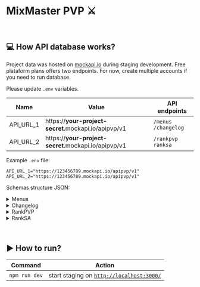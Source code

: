 # MixMaster PVP ⚔️

&nbsp;

## 💻 How API database works?

Project data was hosted on [mockapi.io](https://mockapi.io/) during staging development. Free plataform plans offers two endpoints. For now, create multiple accounts if you need to run database.

Please update `.env` variables.

| Name      | Value                                                | API endpoints         |
| --------- | ---------------------------------------------------- | --------------------- |
| API_URL_1 | https://**your-project-secret**.mockapi.io/apipvp/v1 | `/menus` `/changelog` |
| API_URL_2 | https://**your-project-secret**.mockapi.io/apipvp/v1 | `/rankpvp` `ranksa`   |

Example `.env` file:

```
API_URL_1="https://123456789.mockapi.io/apipvp/v1"
API_URL_2="https://123456789.mockapi.io/apipvp/v1"
```

Schemas structure JSON:

<details>
  <summary>Menus</summary>

  ```
  id: number
  title: string
  url: string
  created_at: string
  ```
</details>

<details>
  <summary>Changelog</summary>

  ```
  id: number
  title: string
  image_src: string
  content1: string
  content2: string
  created_at: string
  slug: string
  ```
</details>

<details>
  <summary>RankPVP</summary>

  ```
  id: number
  kills: string
  player: string
  guild: string
  created_at: string
  ```
</details>

<details>
  <summary>RankSA</summary>

  ```
  id: number
  castles: string
  master: string
  guild: string
  created_at: string
  ```
</details>

&nbsp;

## ▶️ How to run?

| Command       | Action                                    |
| ------------- | ----------------------------------------- |
| `npm run dev` | start staging on [`http://localhost:3000/`](#) |